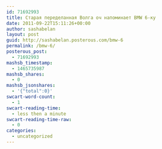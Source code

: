 ```yaml
---
id: 71692993
title: Старая переделанная Волга оч напоминает BMW 6-ку
date: 2011-09-22T15:11:26+00:00
author: sashabelan
layout: post
guid: http://sashabelan.posterous.com/bmw-6
permalink: /bmw-6/
posterous_post:
  - 71692993
mashsb_timestamp:
  - 1465735987
mashsb_shares:
  - 0
mashsb_jsonshares:
  - '{"total":0}'
swcart-word-count:
  - 1
swcart-reading-time:
  - less then a minute
swcart-reading-time-raw:
  - 0
categories:
  - uncategorized
---
```

[](http://instagr.am/p/N0Q-j/)